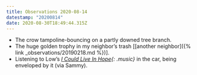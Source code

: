 ```yaml
---
title: Observations 2020-08-14
datestamp: "20200814"
date: 2020-08-30T18:49:44.315Z
---
```

- The crow tampoline-bouncing on a partly downed tree branch.
- The huge golden trophy in my neighbor’s trash [[another neighbor]({% link _observations/20190218.md %})].
- Listening to Low’s *[I Could Live In Hope](https://www.discogs.com/Low-I-Could-Live-In-Hope/master/225930){: .music}* in the car, being enveloped by it (via Sammy).